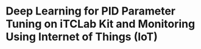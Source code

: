 # Deep Learning for PID Parameter Tuning on iTCLab Kit and Monitoring Using Internet of Things (IoT)
